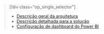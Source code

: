 > [!div class="op_single_selector"]
> * [Descrição geral da arquitetura](../articles/machine-learning/team-data-science-process/cortana-analytics-playbook-vehicle-telemetry.md)
> * [Descrição detalhada para a solução](../articles/machine-learning/team-data-science-process/cortana-analytics-playbook-vehicle-telemetry-deep-dive.md)
> * [Configuração de dashboard do Power BI](../articles/machine-learning/team-data-science-process/cortana-analytics-playbook-vehicle-telemetry-powerbi.md)
> 
> 

